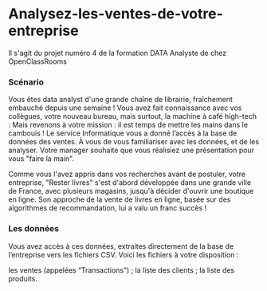 # Analysez-les-ventes-de-votre-entreprise
Il s'agit du projet numéro 4 de la formation DATA Analyste de chez OpenClassRooms

### Scénario
Vous êtes data analyst d'une grande chaîne de librairie, fraîchement embauché depuis une semaine ! Vous avez fait connaissance avec vos collègues, votre nouveau bureau, mais surtout, la machine à café high-tech :
Mais revenons à votre mission : il est temps de mettre les mains dans le cambouis ! Le service Informatique vous a donné l’accès à la base de données des ventes. À vous de vous familiariser avec les données, et de les analyser. Votre manager souhaite que vous réalisiez une présentation pour vous "faire la main".

Comme vous l'avez appris dans vos recherches avant de postuler, votre entreprise, "Rester livres" s'est d'abord développée dans une grande ville de France, avec plusieurs magasins, jusqu'à décider d'ouvrir une boutique en ligne. Son approche de la vente de livres en ligne, basée sur des algorithmes de recommandation, lui a valu un franc succès !

### Les données
Vous avez accès à ces données, extraites directement de la base de l’entreprise vers les fichiers CSV. Voici les fichiers à votre disposition :

les ventes (appelées “Transactions”) ;
la liste des clients ;
la liste des produits.
